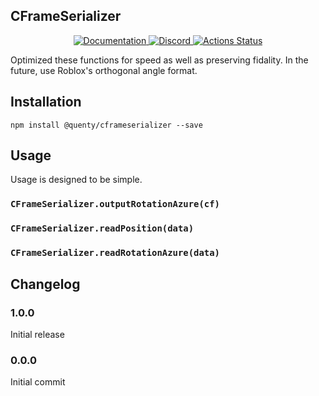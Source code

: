 ## CFrameSerializer
<div align="center">
  <a href="http://quenty.github.io/api/">
    <img src="https://img.shields.io/badge/docs-website-green.svg" alt="Documentation" />
  </a>
  <a href="https://discord.gg/mhtGUS8">
    <img src="https://img.shields.io/badge/discord-nevermore-blue.svg" alt="Discord" />
  </a>
  <a href="https://github.com/Quenty/NevermoreEngine/actions">
    <img src="https://github.com/Quenty/NevermoreEngine/workflows/luacheck/badge.svg" alt="Actions Status" />
  </a>
</div>

Optimized these functions for speed as well as preserving fidality. In the future, use Roblox's orthogonal angle format.

## Installation
```
npm install @quenty/cframeserializer --save
```

## Usage
Usage is designed to be simple.

### `CFrameSerializer.outputRotationAzure(cf)`

### `CFrameSerializer.readPosition(data)`

### `CFrameSerializer.readRotationAzure(data)`


## Changelog

### 1.0.0
Initial release

### 0.0.0
Initial commit
